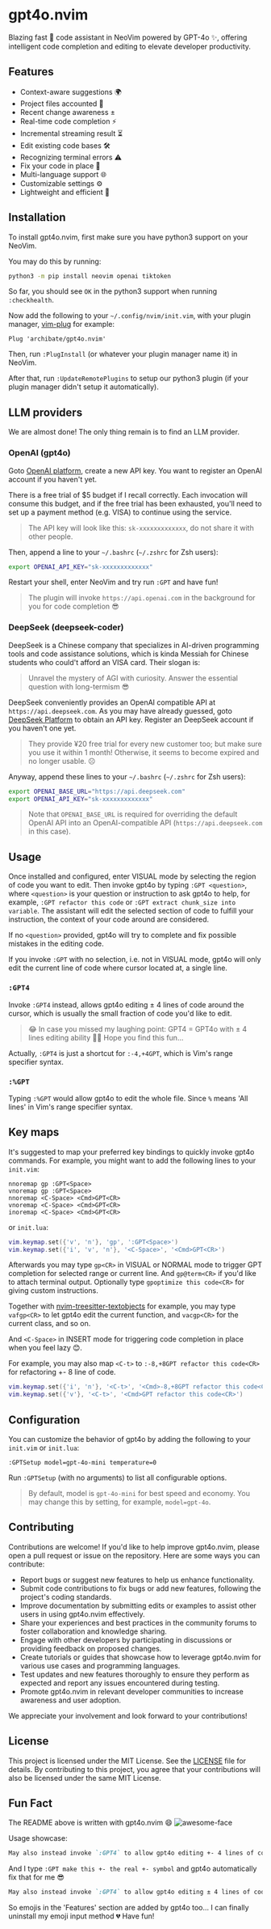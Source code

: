 # gpt4o.nvim

Blazing fast 🚀 code assistant in NeoVim powered by GPT-4o ✨, offering intelligent code completion and editing to elevate developer productivity.

<!-- ![Demo Video](demo.mp4) -->

## Features
- Context-aware suggestions 🌍
- Project files accounted 📄
- Recent change awareness ±
- Real-time code completion ⚡
- Incremental streaming result ⏳
- Edit existing code bases 🛠️
- Recognizing terminal errors ⚠️
- Fix your code in place 📝
- Multi-language support 🌐
- Customizable settings ⚙️
- Lightweight and efficient 💨

## Installation
To install gpt4o.nvim, first make sure you have python3 support on your NeoVim.

You may do this by running:

```bash
python3 -m pip install neovim openai tiktoken
```

So far, you should see `OK` in the python3 support when running `:checkhealth`.

Now add the following to your `~/.config/nvim/init.vim`, with your plugin manager, [vim-plug](https://github.com/junegunn/vim-plug) for example:

```vim
Plug 'archibate/gpt4o.nvim'
```

Then, run `:PlugInstall` (or whatever your plugin manager name it) in NeoVim.

After that, run `:UpdateRemotePlugins` to setup our python3 plugin (if your plugin manager didn't setup it automatically).

## LLM providers
We are almost done! The only thing remain is to find an LLM provider.

### OpenAI (gpt4o)
Goto [OpenAI platform](https://platform.openai.com/api-keys), create a new API key. You want to register an OpenAI account if you haven't yet.

There is a free trial of $5 budget if I recall correctly. Each invocation will consume this budget, and if the free trial has been exhausted, you'll need to set up a payment method (e.g. VISA) to continue using the service.

> The API key will look like this: `sk-xxxxxxxxxxxxx`, do not share it with other people.

Then, append a line to your `~/.bashrc` (`~/.zshrc` for Zsh users):
```bash
export OPENAI_API_KEY="sk-xxxxxxxxxxxxx"
```

Restart your shell, enter NeoVim and try run `:GPT` and have fun!

> The plugin will invoke `https://api.openai.com` in the background for you for code completion 😎

### DeepSeek (deepseek-coder)
DeepSeek is a Chinese company that specializes in AI-driven programming tools and code assistance solutions, which is kinda Messiah for Chinese students who could't afford an VISA card. Their slogan is:

> Unravel the mystery of AGI with curiosity. Answer the essential question with long-termism 😎

DeepSeek conveniently provides an OpenAI compatible API at `https://api.deepseek.com`. As you may have already guessed, goto [DeepSeek Platform](https://platform.deepseek.com/api_keys) to obtain an API key. Register an DeepSeek account if you haven't one yet.

> They provide ¥20 free trial for every new customer too; but make sure you use it within 1 month! Otherwise, it seems to become expired and no longer usable. ☹️

Anyway, append these lines to your `~/.bashrc` (`~/.zshrc` for Zsh users):
```bash
export OPENAI_BASE_URL="https://api.deepseek.com"
export OPENAI_API_KEY="sk-xxxxxxxxxxxxx"
```

> Note that `OPENAI_BASE_URL` is required for overriding the default OpenAI API into an OpenAI-compatible API (`https://api.deepseek.com` in this case).

## Usage
Once installed and configured, enter VISUAL mode by selecting the region of code you want to edit. Then invoke gpt4o by typing `:GPT <question>`, where `<question>` is your question or instruction to ask gpt4o to help, for example, `:GPT refactor this code` or `:GPT extract chunk_size into variable`. The assistant will edit the selected section of code to fulfill your instruction, the context of your code around are considered.

If no `<question>` provided, gpt4o will try to complete and fix possible mistakes in the editing code.

If you invoke `:GPT` with no selection, i.e. not in VISUAL mode, gpt4o will only edit the current line of code where cursor located at, a single line.

### `:GPT4`

Invoke `:GPT4` instead, allows gpt4o editing ± 4 lines of code around the cursor, which is usually the small fraction of code you'd like to edit.

> 😂 In case you missed my laughing point: GPT4 = GPT4o with ± 4 lines editing ability 🤣🎉 Hope you find this fun...

Actually, `:GPT4` is just a shortcut for `:-4,+4GPT`, which is Vim's range specifier syntax.

### `:%GPT`

Typing `:%GPT` would allow gpt4o to edit the whole file. Since `%` means 'All lines' in Vim's range specifier syntax.

<!-- ### `:GPT @term` -->
<!--  -->
<!-- Invoke `:GPT @term` or `:GPT4 @term` (with special argument `@term`) will attach the recent terminal output (supports [toggleterm](https://github.com/akinsho/toggleterm.nvim)!), which is typically some annoying error messages, for gpt4o to account into context. This can be useful for example: you run the Python script into an error, then you may switch back to the Python file and type `:%GPT @term` to let gpt4o edit and automatically fix the error for you. 🎉 -->

## Key maps
It's suggested to map your preferred key bindings to quickly invoke gpt4o commands. For example, you might want to add the following lines to your `init.vim`:

```vim
nnoremap gp :GPT<Space>
vnoremap gp :GPT<Space>
nnoremap <C-Space> <Cmd>GPT<CR>
vnoremap <C-Space> <Cmd>GPT<CR>
inoremap <C-Space> <Cmd>GPT<CR>
```

or `init.lua`:

```lua
vim.keymap.set({'v', 'n'}, 'gp', ':GPT<Space>')
vim.keymap.set({'i', 'v', 'n'}, '<C-Space>', '<Cmd>GPT<CR>')
```

Afterwards you may type `gp<CR>` in VISUAL or NORMAL mode to trigger GPT completion for selected range or current line. And `gp@term<CR>` if you'd like to attach terminal output. Optionally type `gpoptimize this code<CR>` for giving custom instructions.

Together with [nvim-treesitter-textobjects](https://github.com/nvim-treesitter/nvim-treesitter-textobjects) for example, you may type `vafgp<CR>` to let gpt4o edit the current function, and `vacgp<CR>` for the current class, and so on.

And `<C-Space>` in INSERT mode for triggering code completion in place when you feel lazy 😊.

For example, you may also map `<C-t>` to `:-8,+8GPT refactor this code<CR>` for refactoring +- 8 line of code.

```lua
vim.keymap.set({'i', 'n'}, '<C-t>', '<Cmd>-8,+8GPT refactor this code<CR>')
vim.keymap.set({'v'}, '<C-t>', '<Cmd>GPT refactor this code<CR>')
```

## Configuration
You can customize the behavior of gpt4o by adding the following to your `init.vim` or `init.lua`:

```vim
:GPTSetup model=gpt-4o-mini temperature=0
```

Run `:GPTSetup` (with no arguments) to list all configurable options.

> By default, model is `gpt-4o-mini` for best speed and economy. You may change this by setting, for example, `model=gpt-4o`.

## Contributing
Contributions are welcome! If you'd like to help improve gpt4o.nvim, please open a pull request or issue on the repository. Here are some ways you can contribute:
- Report bugs or suggest new features to help us enhance functionality.
- Submit code contributions to fix bugs or add new features, following the project's coding standards.
- Improve documentation by submitting edits or examples to assist other users in using gpt4o.nvim effectively.
- Share your experiences and best practices in the community forums to foster collaboration and knowledge sharing.
- Engage with other developers by participating in discussions or providing feedback on proposed changes.
- Create tutorials or guides that showcase how to leverage gpt4o.nvim for various use cases and programming languages.
- Test updates and new features thoroughly to ensure they perform as expected and report any issues encountered during testing.
- Promote gpt4o.nvim in relevant developer communities to increase awareness and user adoption.

We appreciate your involvement and look forward to your contributions!

## License
This project is licensed under the MIT License. See the [LICENSE](LICENSE) file for details. By contributing to this project, you agree that your contributions will also be licensed under the same MIT License.

## Fun Fact
The README above is written with gpt4o.nvim 😄
![awesome-face](https://142857.red/book/img/favicon.ico)

Usage showcase:
```markdown
May also instead invoke `:GPT4` to allow gpt4o editing +- 4 lines of code around the cursor.
```
And I type `:GPT make this +- the real +- symbol` and gpt4o automatically fix that for me 😎
```markdown
May also instead invoke `:GPT4` to allow gpt4o editing ± 4 lines of code around the cursor.
```
So emojis in the 'Features' section are added by gpt4o too... I can finally uninstall my emoji input method 💔 Have fun!
